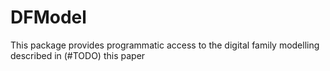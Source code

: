 # DFModel

This package provides programmatic access to the digital family modelling described in (#TODO) this paper